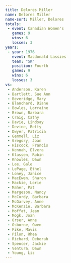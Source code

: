 ```yaml
---
title: Delores Miller
name: Delores Miller
name-sort: Miller, Delores
totals:
 - event: Canadian Women's
   games: 9
   wins: 6
   losses: 3
years:
 - year: 1976
   event: Macdonald Lassies
   team: "SK"
   position: Fourth
   games: 9
   wins: 6
   losses: 3
vs:
 - Anderson, Karen
 - Bartlett, Sue Ann
 - Beveridge, Mary
 - Blanchard, Diane
 - Bowles, Lorraine
 - Brown, Barbara
 - Craig, Cathy
 - Davie, Lindsay
 - Devine, Betty
 - Dwyer, Patricia
 - Gemmell, Liz
 - Gregory, Joan
 - Hiscock, Francis
 - Kennah, Elvera
 - Klassen, Robin
 - Knowles, Dawn
 - Lee, Gale
 - LePage, Ethel
 - Loney, Janice
 - MacEwen, Sharon
 - Mackie, Lorie
 - Maher, Pat
 - Margeson, Nancy
 - McCurdy, Barbara
 - McGarvey, Anne
 - McKenzie, Barbara
 - Moffat, Jean
 - Mogk, Joan
 - Orser, Anne
 - Osborne, Gwen
 - Pike, Mavis
 - Pilon, Rhea
 - Richard, Deborah
 - Spencer, Jackie
 - Ventura, Dawn
 - Young, Liz
---
```

